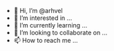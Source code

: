 - 👋 Hi, I’m @arhvel
- 👀 I’m interested in ...
- 🌱 I’m currently learning ...
- 💞️ I’m looking to collaborate on ...
- 📫 How to reach me ...

<!---
arhvel/arhvel is a ✨ special ✨ repository because its `README.md` (this file) appears on your GitHub profile.
You can click the Preview link to take a look at your changes.
--->
